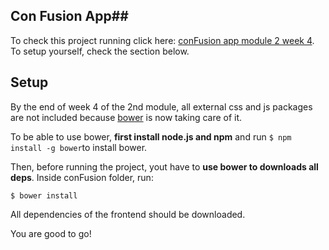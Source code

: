 
## Con Fusion App##

To check this project running click here: [conFusion app module 2 week 4](http://dev.kupper.com.br/showcase/fullstack/module2/week4/conFusion).
To setup yourself, check the section below.

## Setup ##

By the end of week 4 of the 2nd module, all external css and js packages are not included because [bower](https://bower.io/) is now taking care of it. 

To be able to use bower, **first install node.js and npm** and run `$ npm install -g bower`to install bower.

Then, before running the project, yout have to **use bower to downloads all deps**. Inside conFusion folder, run:

    $ bower install
  

All dependencies of the frontend should be downloaded.

You are good to go!

